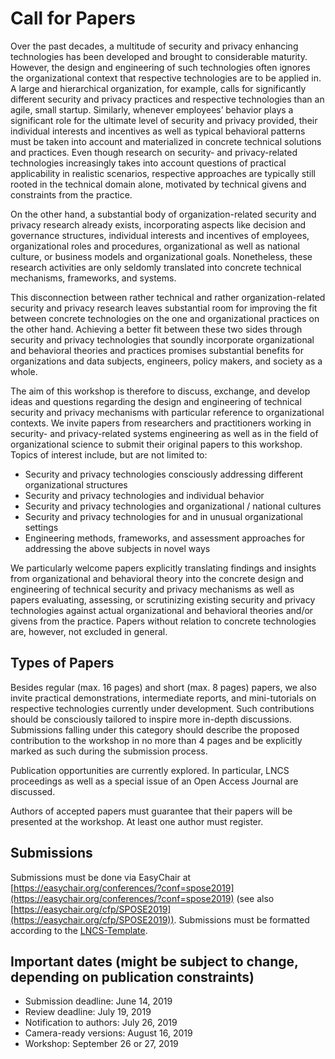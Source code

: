 
# Call for Papers

Over the past decades, a multitude of security and privacy enhancing technologies has been developed and brought to considerable maturity. However, the design and engineering of such technologies often ignores the organizational context that respective technologies are to be applied in. A large and hierarchical organization, for example, calls for significantly different security and privacy practices and respective technologies than an agile, small startup. Similarly, whenever employees’ behavior plays a significant role for the ultimate level of security and privacy provided, their individual interests and incentives as well as typical behavioral patterns must be taken into account and materialized in concrete technical solutions and practices. Even though research on security- and privacy-related technologies increasingly takes into account questions of practical applicability in realistic scenarios, respective approaches are typically still rooted in the technical domain alone, motivated by technical givens and constraints from the practice.

On the other hand, a substantial body of organization-related security and privacy research already exists, incorporating aspects like decision and governance structures, individual interests and incentives of employees, organizational roles and procedures, organizational as well as national culture, or business models and organizational goals. Nonetheless, these research activities are only seldomly translated into concrete technical mechanisms, frameworks, and systems.

This disconnection between rather technical and rather organization-related security and privacy research leaves substantial room for improving the fit between concrete technologies on the one and organizational practices on the other hand. Achieving a better fit between these two sides through security and privacy technologies that soundly incorporate organizational and behavioral theories and practices promises substantial benefits for organizations and data subjects, engineers, policy makers, and society as a whole.

The aim of this workshop is therefore to discuss, exchange, and develop ideas and questions regarding the design and engineering of technical security and privacy mechanisms with particular reference to organizational contexts. We invite papers from researchers and practitioners working in security- and privacy-related systems engineering as well as in the field of organizational science to submit their original papers to this workshop.
Topics of interest include, but are not limited to:
* Security and privacy technologies consciously addressing different organizational structures
* Security and privacy technologies and individual behavior
* Security and privacy technologies and organizational / national cultures
* Security and privacy technologies for and in unusual organizational settings
* Engineering methods, frameworks, and assessment approaches for addressing the above subjects in novel ways

We particularly welcome papers explicitly translating findings and insights from organizational and behavioral theory into the concrete design and engineering of technical security and privacy mechanisms as well as papers evaluating, assessing, or scrutinizing existing security and privacy technologies against actual organizational and behavioral theories and/or givens from the practice. Papers without relation to concrete technologies are, however, not excluded in general.

## Types of Papers

Besides regular (max. 16 pages) and short (max. 8 pages) papers, we also invite practical demonstrations, intermediate reports, and mini-tutorials on respective technologies currently under development. Such contributions should be consciously tailored to inspire more in-depth discussions. Submissions falling under this category should describe the proposed contribution to the workshop in no more than 4 pages and be explicitly marked as such during the submission process.

Publication opportunities are currently explored. In particular, LNCS proceedings as well as a special issue of an Open Access Journal are discussed.

Authors of accepted papers must guarantee that their papers will be presented at the workshop. At least one author must register.

## Submissions

Submissions must be done via EasyChair at [https://easychair.org/conferences/?conf=spose2019](https://easychair.org/conferences/?conf=spose2019) (see also [https://easychair.org/cfp/SPOSE2019](https://easychair.org/cfp/SPOSE2019)). Submissions must be formatted according to the [LNCS-Template](https://www.springer.com/de/it-informatik/lncs/conference-proceedings-guidelines).

## Important dates (might be subject to change, depending on publication constraints)

* Submission deadline: June 14, 2019
* Review deadline: July 19, 2019
* Notification to authors: July 26, 2019
* Camera-ready versions: August 16, 2019
* Workshop: September 26 or 27, 2019
